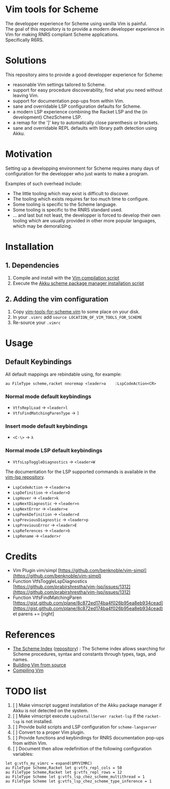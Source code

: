 # Vim tools for Scheme

The developper experience for Scheme using vanilla Vim is painful.  
The goal of this repository is to provide a modern developper experience in Vim for making RNRS compliant Scheme applications.  
Specifically R6RS.  

# Solutions 

This repository aims to provide a good developper experience for Scheme:
- reasonable Vim settings tailored to Scheme.
- support for easy procedure discoverability, find what you need without leaving Vim.
- support for documentation pop-ups from within Vim.
- sane and overridable LSP configuration defaults for Scheme.
- a modern LSP experience combining the Racket LSP and the (in development) ChezScheme LSP.
- a remap for the ']' key to automatically close parenthesis or brackets.
- sane and overridable REPL defaults with library path detection using Akku.

# Motivation

Setting up a developping environment for Scheme requires many days of configuration for the developper who just wants to make a program.  

Examples of such overhead include:  
- The little tooling which may exist is difficult to discover.
- The tooling which exists requires far too much time to configure.
- Some tooling is specific to the Scheme language.
- Some tooling is specific to the RNRS standard used.
- ... and last but not least, the developper is forced to develop their own tooling which are usually provided in other more popular languages, which may be demoralizing.

# Installation

## 1. Dependencies 

1. Compile and install with the [Vim compilation script](scripts/vim-compile.sh)
1. Execute the [Akku scheme package manager installation script](scripts/install-akku.sh)

## 2. Adding the vim configuration

1. Copy [vim-tools-for-scheme.vim](lib/vim-tools-for-scheme.vim) to some place on your disk.
1. In your `.vimrc` add `source LOCATION_OF_VIM_TOOLS_FOR_SCHEME`
1. Re-source your `.vimrc`

# Usage

## Default Keybindings

All default mappings are rebindable using, for example:  
```vim
au FileType scheme,racket nnoremap <leader>a	:LspCodeAction<CR>        
```

### Normal mode default keybindings

- `VtfsReplLoad`                -> `<leader>l`
- `VtfsFindMatchingParenType`   -> `]`

### Insert mode default keybindings

- `<C-\>`                       -> `λ`

### Normal mode LSP default keybindings

- `VtfsLspToggleDiagnostics`    -> `<leader>W`

The documentation for the LSP supported commands is available in the [vim-lsp repository](https://github.com/prabirshrestha/vim-lsp?tab=readme-ov-file#supported-commands).  

- `LspCodeAction`                 -> `<leader>a`
- `LspDefinition`                 -> `<leader>D`
- `LspHover`                      -> `<leader>k`
- `LspNextDiagnostic`             -> `<leader>n`
- `LspNextError`                  -> `<leader>e`
- `LspPeekDefinition`             -> `<leader>d`
- `LspPreviousDiagnostic`         -> `<leader>p`
- `LspPreviousError`              -> `<leader>E`
- `LspReferences`                 -> `<leader>b`
- `LspRename`                     -> `<leader>r`

# Credits

- Vim Plugin        vim/simpl                   [https://github.com/benknoble/vim-simpl](https://github.com/benknoble/vim-simpl)
- Function          VtfsToggleLspDiagnostics        [https://github.com/prabirshrestha/vim-lsp/issues/1312](https://github.com/prabirshrestha/vim-lsp/issues/1312)
- Function          VtfsFindMatchingParen           [https://gist.github.com/plane/8c872ed174ba4f026b95ea8eb934cead](https://gist.github.com/plane/8c872ed174ba4f026b95ea8eb934cead)
                                                                                                                                                                                                                    et parens += [right]
# References

 - [The Scheme Index](https://index.scheme.org) ([repository](https://github.com/schemeorg-community/index.scheme.org])) : The Scheme index allows searching for Scheme procedures, syntax and constants through types, tags, and names.
- [Building Vim from source](https://github.com/ycm-core/YouCompleteMe/wiki/Building-Vim-from-source)
- [Compiling Vim](https://richrose.dev/posts/linux/vim/vim-compile/)

# TODO list

1. [ ] Make vimscript suggest installation of the Akku package manager if Akku is not detected on the system.
1. [ ] Make vimscript execute `LspInstallServer racket-lsp` if the `racket-lsp` is not installed.
1. [ ] Provide build scripts and LSP configuration for `scheme-langserver`
1. [ ] Convert to a proper Vim plugin.
1. [ ] Provide functions and keybindings for RNRS documentation pop-ups from within Vim.
1. [ ] Document then allow redefinition of the following configuration variables:  
```vim
let g:vtfs_my_vimrc = expand($MYVIMRC)
au FileType Scheme,Racket let g:vtfs_repl_cols = 50
au FileType Scheme,Racket let g:vtfs_repl_rows = 12
au FileType Scheme let g:vtfs_lsp_chez_scheme_multithread = 1
au FileType Scheme let g:vtfs_lsp_chez_scheme_type_inference = 1
```

